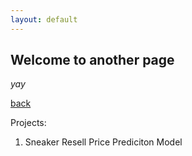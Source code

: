 ```yaml
---
layout: default
---
```


## Welcome to another page

_yay_

[back](./)


Projects: 

1. Sneaker Resell Price Prediciton Model 
